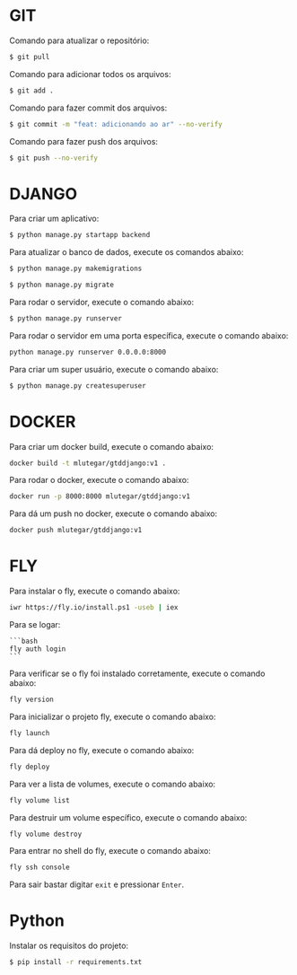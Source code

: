 # GIT

Comando para atualizar o repositório:

```bash
$ git pull
```

Comando para adicionar todos os arquivos:

```bash
$ git add .
```

Comando para fazer commit dos arquivos:

```bash
$ git commit -m "feat: adicionando ao ar" --no-verify
```

Comando para fazer push dos arquivos:

```bash
$ git push --no-verify
```

# DJANGO

Para criar um aplicativo:

```bash
$ python manage.py startapp backend
```

Para atualizar o banco de dados, execute os comandos abaixo:

```bash
$ python manage.py makemigrations
```

```bash
$ python manage.py migrate
```

Para rodar o servidor, execute o comando abaixo:

```bash
$ python manage.py runserver
```

Para rodar o servidor em uma porta específica, execute o comando abaixo:

```bash
python manage.py runserver 0.0.0.0:8000
```

Para criar um super usuário, execute o comando abaixo:

```bash
$ python manage.py createsuperuser
```

# DOCKER

Para criar um docker build, execute o comando abaixo:

```bash
docker build -t mlutegar/gtddjango:v1 .
```

Para rodar o docker, execute o comando abaixo:

```bash
docker run -p 8000:8000 mlutegar/gtddjango:v1
```

Para dá um push no docker, execute o comando abaixo:

```bash
docker push mlutegar/gtddjango:v1
```

# FLY

Para instalar o fly, execute o comando abaixo:

```bash
iwr https://fly.io/install.ps1 -useb | iex
```

Para se logar:

    ```bash
    fly auth login
    ```

Para verificar se o fly foi instalado corretamente, execute o comando abaixo:

```bash
fly version
```

Para inicializar o projeto fly, execute o comando abaixo:

```bash
fly launch
```

Para dá deploy no fly, execute o comando abaixo:

```bash
fly deploy
```

Para ver a lista de volumes, execute o comando abaixo:

```bash
fly volume list 
```

Para destruir um volume específico, execute o comando abaixo:

```bash
fly volume destroy
``` 

Para entrar no shell do fly, execute o comando abaixo:

```bash
fly ssh console
```

Para sair bastar digitar `exit` e pressionar `Enter`.

# Python

Instalar os requisitos do projeto:

```bash
$ pip install -r requirements.txt
```
